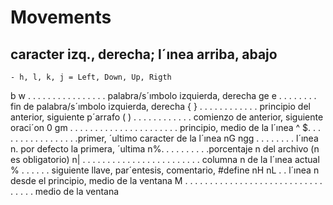 
# Movements


## caracter izq., derecha; l´ınea arriba, abajo

    - h, l, k, j = Left, Down, Up, Rigth



b w . . . . . . . . . . . . . . . . palabra/s´ımbolo izquierda, derecha
ge e . . . . . . . . fin de palabra/s´ımbolo izquierda, derecha
{ } . . . . . . . . . . . . principio del anterior, siguiente p´arrafo
( ) . . . . . . . . . . . . comienzo de anterior, siguiente oraci´on
0 gm . . . . . . . . . . . . . . . . . . . . . . principio, medio de la l´ınea
^ $. . . . . . . . . . . . . . . . .primer, ´ultimo caracter de la l´ınea
nG ngg . . . . . . . . l´ınea n. por defecto la primera, ´ultima
n%. . . . . . . . . .porcentaje n del archivo (n es obligatorio)
n| . . . . . . . . . . . . . . . . . . . . . . . . columna n de la l´ınea actual
% . . . . . . siguiente llave, par´entesis, comentario, #define
nH nL . . l´ınea n desde el principio, medio de la ventana
M . . . . . . . . . . . . . . . . . . . . . . . . . . . . . . . . . medio de la ventana





